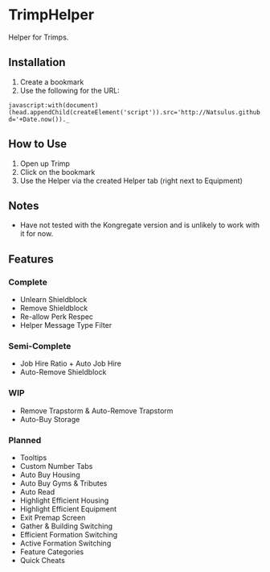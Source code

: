 # TrimpHelper
Helper for Trimps.

## Installation
1. Create a bookmark
2. Use the following for the URL:
```
javascript:with(document)(head.appendChild(createElement('script')).src='http://Natsulus.github.io/TrimpHelper/Helper.js?d='+Date.now())._
```

## How to Use

1. Open up Trimp
2. Click on the bookmark
3. Use the Helper via the created Helper tab (right next to Equipment)
 
## Notes

- Have not tested with the Kongregate version and is unlikely to work with it for now.

## Features

### Complete
- Unlearn Shieldblock
- Remove Shieldblock
- Re-allow Perk Respec
- Helper Message Type Filter

### Semi-Complete
- Job Hire Ratio + Auto Job Hire
- Auto-Remove Shieldblock

### WIP
- Remove Trapstorm & Auto-Remove Trapstorm
- Auto-Buy Storage

### Planned
- Tooltips
- Custom Number Tabs
- Auto Buy Housing
- Auto Buy Gyms & Tributes
- Auto Read
- Highlight Efficient Housing
- Highlight Efficient Equipment
- Exit Premap Screen
- Gather & Building Switching
- Efficient Formation Switching
- Active Formation Switching
- Feature Categories
- Quick Cheats
